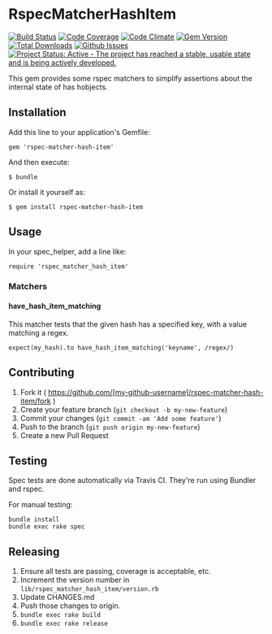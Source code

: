 # RspecMatcherHashItem

[![Build Status](https://travis-ci.org/jantman/rspec-matcher-hash-item.svg?branch=master)](https://travis-ci.org/jantman/rspec-matcher-hash-item)
[![Code Coverage](https://codecov.io/github/jantman/rspec-matcher-hash-item/coverage.svg?branch=master)](https://codecov.io/github/jantman/rspec-matcher-hash-item?branch=master)
[![Code Climate](https://codeclimate.com/github/jantman/rspec-matcher-hash-item/badges/gpa.svg)](https://codeclimate.com/github/jantman/rspec-matcher-hash-item)
[![Gem Version](https://img.shields.io/gem/v/rspec-matcher-hash-item.svg)](https://rubygems.org/gems/rspec-matcher-hash-item)
[![Total Downloads](https://img.shields.io/gem/dt/rspec-matcher-hash-item.svg)](https://rubygems.org/gems/rspec-matcher-hash-item)
[![Github Issues](https://img.shields.io/github/issues/jantman/rspec-matcher-hash-item.svg)](https://github.com/jantman/rspec-matcher-hash-item/issues)
[![Project Status: Active - The project has reached a stable, usable state and is being actively developed.](http://www.repostatus.org/badges/0.1.0/active.svg)](http://www.repostatus.org/#active)

This gem provides some rspec matchers to simplify assertions about
the internal state of has hobjects.

## Installation

Add this line to your application's Gemfile:

    gem 'rspec-matcher-hash-item'

And then execute:

    $ bundle

Or install it yourself as:

    $ gem install rspec-matcher-hash-item

## Usage

In your spec_helper, add a line like:

    require 'rspec_matcher_hash_item'

### Matchers

#### have_hash_item_matching

This matcher tests that the given hash has a specified key, with a
value matching a regex.

    expect(my_hash).to have_hash_item_matching('keyname', /regex/)

## Contributing

1. Fork it ( https://github.com/[my-github-username]/rspec-matcher-hash-item/fork )
2. Create your feature branch (`git checkout -b my-new-feature`)
3. Commit your changes (`git commit -am 'Add some feature'`)
4. Push to the branch (`git push origin my-new-feature`)
5. Create a new Pull Request

## Testing

Spec tests are done automatically via Travis CI. They're run using Bundler and rspec.

For manual testing:

    bundle install
    bundle exec rake spec

## Releasing

1. Ensure all tests are passing, coverage is acceptable, etc.
2. Increment the version number in ``lib/rspec_matcher_hash_item/version.rb``
3. Update CHANGES.md
4. Push those changes to origin.
5. ``bundle exec rake build``
6. ``bundle exec rake release``
